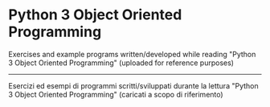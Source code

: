 Python 3 Object Oriented Programming
================

Exercises and example programs written/developed while reading "Python 3 Object Oriented Programming"
(uploaded for reference purposes)

------------------

Esercizi ed esempi di programmi scritti/sviluppati durante la lettura "Python 3 Object Oriented Programming"
(caricati a scopo di riferimento)
